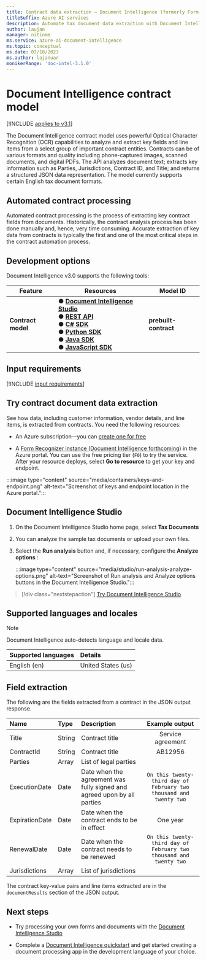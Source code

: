 ```yaml
---
title: Contract data extraction – Document Intelligence (formerly Form Recognizer)
titleSuffix: Azure AI services
description: Automate tax document data extraction with Document Intelligence's tax document models.
author: laujan
manager: nitinme
ms.service: azure-ai-document-intelligence
ms.topic: conceptual
ms.date: 07/18/2023
ms.author: lajanuar
monikerRange: 'doc-intel-3.1.0'
---
```


<!-- markdownlint-disable MD033 -->

# Document Intelligence contract model

[!INCLUDE [applies to v3.1](includes/applies-to-v3-1.md)]

The Document Intelligence contract model uses powerful Optical Character Recognition (OCR) capabilities to analyze and extract key fields and line items from a select group of important contract entities. Contracts can be of various formats and quality including phone-captured images, scanned documents, and digital PDFs. The API analyzes document text; extracts key information such as Parties, Jurisdictions, Contract ID, and Title; and returns a structured JSON data representation. The model currently supports certain English tax document formats.

## Automated contract processing

Automated contract processing is the process of extracting key contract fields from documents. Historically, the contract analysis process has been done manually and, hence, very time consuming. Accurate extraction of key data from contracts is typically the first and one of the most critical steps in the contract automation process.

## Development options

Document Intelligence v3.0 supports the following tools:

| Feature | Resources | Model ID |
|----------|-------------|-----------|
|**Contract model** | &#9679; [**Document Intelligence Studio**](https://formrecognizer.appliedai.azure.com)</br> &#9679; [**REST API**](https://westus.dev.cognitive.microsoft.com/docs/services/form-recognizer-api-2022-08-31/operations/AnalyzeDocument)</br> &#9679; [**C# SDK**](quickstarts/get-started-sdks-rest-api.md?view=doc-intel-3.0.0&preserve-view=true)</br> &#9679; [**Python SDK**](quickstarts/get-started-sdks-rest-api.md?view=doc-intel-3.0.0&preserve-view=true)</br> &#9679; [**Java SDK**](quickstarts/get-started-sdks-rest-api.md?view=doc-intel-3.0.0&preserve-view=true)</br> &#9679; [**JavaScript SDK**](quickstarts/get-started-sdks-rest-api.md?view=doc-intel-3.0.0&preserve-view=true)|**prebuilt-contract**|

## Input requirements

[!INCLUDE [input requirements](./includes/input-requirements.md)]

## Try contract document data extraction

See how data, including customer information, vendor details, and line items, is extracted from contracts. You need the following resources:

* An Azure subscription—you can [create one for free](https://azure.microsoft.com/free/cognitive-services/)

* A [Form Recognizer instance (Document Intelligence forthcoming)](https://portal.azure.com/#create/Microsoft.CognitiveServicesFormRecognizer) in the Azure portal. You can use the free pricing tier (`F0`) to try the service. After your resource deploys, select **Go to resource** to get your key and endpoint.

 :::image type="content" source="media/containers/keys-and-endpoint.png" alt-text="Screenshot of keys and endpoint location in the Azure portal.":::

## Document Intelligence Studio

1. On the Document Intelligence Studio home page, select **Tax Documents**

1. You can analyze the sample tax documents or upload your own files.

1. Select the **Run analysis** button and, if necessary, configure the **Analyze options** :

    :::image type="content" source="media/studio/run-analysis-analyze-options.png" alt-text="Screenshot of Run analysis and Analyze options buttons in the Document Intelligence Studio.":::

> [!div class="nextstepaction"]
> [Try Document Intelligence Studio](https://formrecognizer.appliedai.azure.com/studio/prebuilt?formType=invoice)

## Supported languages and locales

>[!NOTE]
> Document Intelligence auto-detects language and locale data.

| Supported languages | Details |
|:----------------------|:---------|
| English (en) | United States (us)|

## Field extraction

The following are the fields extracted from a contract in the JSON output response. 

|Name| Type | Description | Example output |
|:-----|:----|:----|:---:|
| Title | String | Contract title| Service agreement |
| ContractId | String | Contract title| AB12956 |
| Parties | Array |List of legal parties| |
| ExecutionDate | Date |Date when the agreement was fully signed and agreed upon by all parties|`On this twenty-third day of February two thousand and twenty two` |
| ExpirationDate | Date |Date when the contract ends to be in effect| One year |
| RenewalDate | Date |Date when the contract needs to be renewed| `On this twenty-third day of February two thousand and twenty two` |
| Jurisdictions | Array | List of jurisdictions| |

The contract key-value pairs and line items extracted are in the `documentResults` section of the JSON output.

## Next steps

* Try processing your own forms and documents with the [Document Intelligence Studio](https://formrecognizer.appliedai.azure.com/studio)

* Complete a [Document Intelligence quickstart](quickstarts/get-started-sdks-rest-api.md?view=doc-intel-3.0.0&preserve-view=true) and get started creating a document processing app in the development language of your choice.

